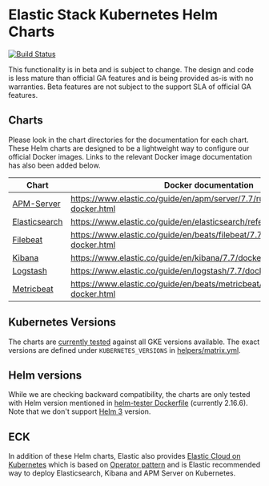 # Elastic Stack Kubernetes Helm Charts

[![Build Status](https://img.shields.io/jenkins/s/https/devops-ci.elastic.co/job/elastic+helm-charts+7.7.svg)](https://devops-ci.elastic.co/job/elastic+helm-charts+7.7/)

This functionality is in beta and is subject to change. The design and code is
less mature than official GA features and is being provided as-is with no
warranties. Beta features are not subject to the support SLA of official GA
features.

## Charts

Please look in the chart directories for the documentation for each chart. These
Helm charts are designed to be a lightweight way to configure our official
Docker images. Links to the relevant Docker image documentation has also been
added below.

| Chart                                      | Docker documentation                                                            |
|--------------------------------------------|---------------------------------------------------------------------------------|
| [APM-Server](./apm-server/README.md)       | https://www.elastic.co/guide/en/apm/server/7.7/running-on-docker.html       |
| [Elasticsearch](./elasticsearch/README.md) | https://www.elastic.co/guide/en/elasticsearch/reference/7.7/docker.html     |
| [Filebeat](./filebeat/README.md)           | https://www.elastic.co/guide/en/beats/filebeat/7.7/running-on-docker.html   |
| [Kibana](./kibana/README.md)               | https://www.elastic.co/guide/en/kibana/7.7/docker.html                      |
| [Logstash](./logstash/README.md)           | https://www.elastic.co/guide/en/logstash/7.7/docker.html                    |
| [Metricbeat](./metricbeat/README.md)       | https://www.elastic.co/guide/en/beats/metricbeat/7.7/running-on-docker.html |

## Kubernetes Versions

The charts are [currently tested][] against all GKE versions available. The
exact versions are defined under `KUBERNETES_VERSIONS` in
[helpers/matrix.yml][].

## Helm versions

While we are checking backward compatibility, the charts are only tested with
Helm version mentioned in [helm-tester Dockerfile][] (currently 2.16.6).
Note that we don't support [Helm 3][] version.

## ECK

In addition of these Helm charts, Elastic also provides
[Elastic Cloud on Kubernetes][] which is based on [Operator pattern][] and is
Elastic recommended way to deploy Elasticsearch, Kibana and APM Server on
Kubernetes.


[currently tested]: https://devops-ci.elastic.co/job/elastic+helm-charts+7.7/
[elastic cloud on kubernetes]: https://github.com/elastic/cloud-on-k8s
[helm 3]: https://v3.helm.sh
[helm-tester Dockerfile]: https://github.com/elastic/helm-charts/blob/7.7/helpers/helm-tester/Dockerfile
[helpers/matrix.yml]: https://github.com/elastic/helm-charts/blob/7.7/helpers/matrix.yml
[operator pattern]: https://kubernetes.io/docs/concepts/extend-kubernetes/operator/
